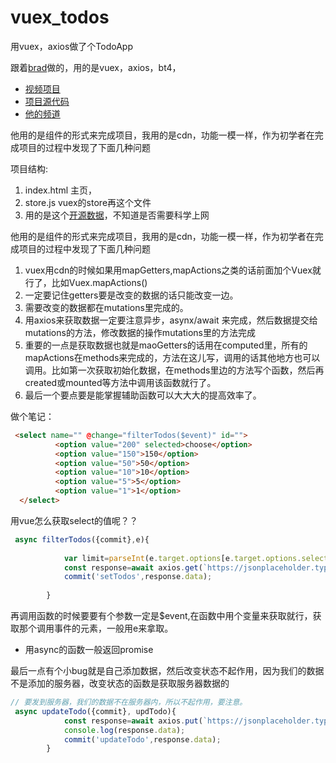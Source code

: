 # vuex_todos
用vuex，axios做了个TodoApp

跟着[brad](https://www.youtube.com/channel/UC29ju8bIPH5as8OGnQzwJyA)做的，用的是vuex，axios，bt4，

* [视频项目](https://www.youtube.com/watch?v=5lVQgZzLMHc)
* [项目源代码](https://github.com/bradtraversy/vuex_todo_manager)
* [他的频道](https://www.youtube.com/channel/UC29ju8bIPH5as8OGnQzwJyA)

他用的是组件的形式来完成项目，我用的是cdn，功能一模一样，作为初学者在完成项目的过程中发现了下面几种问题

项目结构:
  1. index.html  主页，
  2. store.js vuex的store再这个文件
  3. 用的是这个[开源数据](https://jsonplaceholder.typicode.com/todos)，不知道是否需要科学上网


他用的是组件的形式来完成项目，我用的是cdn，功能一模一样，作为初学者在完成项目的过程中发现了下面几种问题

1. vuex用cdn的时候如果用mapGetters,mapActions之类的话前面加个Vuex就行了，比如Vuex.mapActions()
2. 一定要记住getters要是改变的数据的话只能改变一边。
3. 需要改变的数据都在mutations里完成的。
4. 用axios来获取数据一定要注意异步，asynx/await 来完成，然后数据提交给mutations的方法，修改数据的操作mutations里的方法完成
5. 重要的一点是获取数据也就是maoGetters的话用在computed里，所有的mapActions在methods来完成的，方法在这儿写，调用的话其他地方也可以调用。比如第一次获取初始化数据，在methods里边的方法写个函数，然后再created或mounted等方法中调用该函数就行了。
6. 最后一个要点要是能掌握辅助函数可以大大大的提高效率了。

做个笔记：

```html
 <select name="" @change="filterTodos($event)" id="">
          <option value="200" selected>choose</option>
          <option value="150">150</option>
          <option value="50">50</option>
          <option value="10">10</option>
          <option value="5">5</option>
          <option value="1">1</option>
  </select>
```


用vue怎么获取select的值呢？？

```javascript
 async filterTodos({commit},e){
          
            var limit=parseInt(e.target.options[e.target.options.selectedIndex].innerText)
            const response=await axios.get(`https://jsonplaceholder.typicode.com/todos?_limit=${limit}`);
            commit('setTodos',response.data);
            
        }
```
再调用函数的时候要要有个参数一定是$event,在函数中用个变量来获取就行，获取那个调用事件的元素，一般用e来拿取。

* 用async的函数一般返回promise

最后一点有个小bug就是自己添加数据，然后改变状态不起作用，因为我们的数据不是添加的服务器，改变状态的函数是获取服务器数据的

```javascript
// 要发到服务器，我们的数据不在服务器内，所以不起作用，要注意。
 async updateTodo({commit}, updTodo){
            const response=await axios.put(`https://jsonplaceholder.typicode.com/todos/${updTodo.id}`,updTodo);
            console.log(response.data);
            commit('updateTodo',response.data);
        }

```









